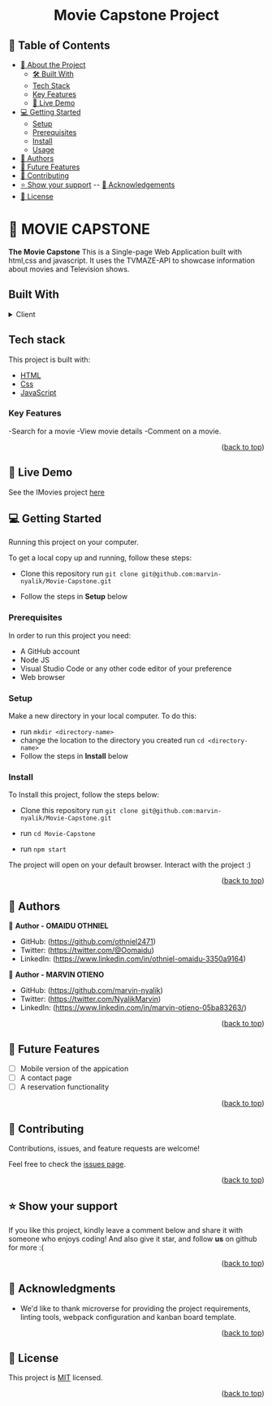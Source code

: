 <a name="readme-top"></a>

<div align="center">

  <br/>

  # Movie Capstone Project

</div>

## 📗 Table of Contents

- [📖 About the Project](#about-project)
  - [🛠 Built With](#built-with)
  - [Tech Stack](#tech-stack)
  - [Key Features](#key-features)
  - [🚀 Live Demo](#live-demo)
- [💻 Getting Started](#getting-started)
  - [Setup](#setup)
  - [Prerequisites](#prerequisites)
  - [Install](#install)
   - [Usage](#usage)
- [👥 Authors](#authors)
- [🔭 Future Features](#future-features)
- [🤝 Contributing](#contributing)
- [⭐️ Show your support](#support)
  -- [🙏 Acknowledgements](#acknowledgements)
- [📝 License](#license)

# 📖 MOVIE CAPSTONE <a name="Portfolio-site"></a>

**The Movie Capstone** This is a Single-page Web Application built with html,css and javascript. It uses the TVMAZE-API to showcase information about movies and Television shows.

## Built With <a name="built-with"></a>
<details>
  <summary>Client</summary>
  <ul>
    <li><a href="https://www.w3schools.com/html/default.asp">HTML</a></li>
    <li><a href="https://www.w3schools.com/css/default.asp">Css</a></li>
    <li><a href="https://www.w3schools.com/js/default.asp">JavaScript</a></li>
  </ul>
</details>

## Tech stack <a name="tech-stack"></a>
This project is built with: 
 <ul>
    <li><a href="https://www.w3schools.com/html/default.asp">HTML</a></li>
    <li><a href="https://www.w3schools.com/css/default.asp">Css</a></li>
    <li><a href="https://www.w3schools.com/js/default.asp">JavaScript</a></li>
  </ul>

<!-- Features -->

###  Key Features <a name="key-features"></a>
-Search for a movie
-View movie details
-Comment on a movie.

<p align="right">(<a href="#readme-top">back to top</a>)</p>


## 🚀 Live Demo <a name="live-demo"></a>
See the IMovies project <a href="https://marvin-nyalik.github.io/Movie-Capstone/dist/"> here</a>

<!-- GETTING STARTED -->

## 💻 Getting Started <a name="getting-started"></a>

Running this project on your computer.

To get a local copy up and running, follow these steps:
- Clone this repository
run `git clone git@github.com:marvin-nyalik/Movie-Capstone.git`

- Follow the steps in **Setup** below

### Prerequisites

In order to run this project you need:

- A GitHub account
- Node JS
- Visual Studio Code or any other code editor of your preference
- Web browser

### Setup

Make a new directory in your local computer. To do this:

- run `mkdir <directory-name>`
- change the location to the directory you created 
    run `cd <directory-name>`
- Follow the steps in **Install** below

### Install
 To Install this project, follow the steps below:
- Clone this repository
run `git clone git@github.com:marvin-nyalik/Movie-Capstone.git`

- run `cd Movie-Capstone`

- run `npm start`

The project will open on your default browser. Interact with the project :)

<p align="right">(<a href="#readme-top">back to top</a>)</p>



## 👥 Authors <a name="authors"></a>

👤 **Author - OMAIDU OTHNIEL**


- GitHub: (https://github.com/othniel2471)
- Twitter: (https://twitter.com/@Oomaidu)
- LinkedIn: (https://www.linkedin.com/in/othniel-omaidu-3350a9164)

👤 **Author - MARVIN OTIENO**

- GitHub: (https://github.com/marvin-nyalik)
- Twitter: (https://twitter.com/NyalikMarvin)
- LinkedIn: (https://www.linkedin.com/in/marvin-otieno-05ba83263/)  

<p align="right">(<a href="#readme-top">back to top</a>)</p>

## 🔭 Future Features <a name="future-features"></a>

- [ ] Mobile version of the appication
- [ ] A contact page
- [ ] A reservation functionality

<p align="right">(<a href="#readme-top">back to top</a>)</p>


## 🤝 Contributing <a name="contributing"></a>

Contributions, issues, and feature requests are welcome!

Feel free to check the [issues page](../../issues/).

<p align="right">(<a href="#readme-top">back to top</a>)</p>

## ⭐️ Show your support <a name="support"></a>

If you like this project, kindly leave a comment below and share it with someone who enjoys coding! And also give it star, and follow **us** on github for more :(
<p align="right">(<a href="#readme-top">back to top</a>)</p>

## 🙏 Acknowledgments <a name="acknowledgements"></a>


- We'd like to thank microverse for providing the project requirements, linting tools, webpack configuration and kanban board template.

<p align="right">(<a href="#readme-top">back to top</a>)</p>



## 📝 License <a name="license"></a>

This project is [MIT](https://choosealicense.com/licenses/mit/) licensed.



<p align="right">(<a href="#readme-top">back to top</a>)</p>
